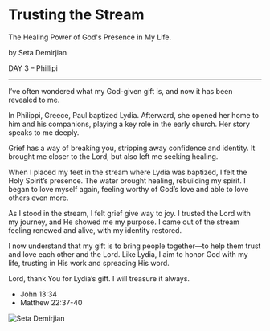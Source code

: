 # Trusting the Stream
The Healing Power of God's Presence in My Life.

by Seta Demirjian

DAY 3 – Phillipi

---

I’ve often wondered what my God-given gift is, and now it has been revealed to me.

In Philippi, Greece, Paul baptized Lydia. Afterward, she opened her home to him and his companions, playing a key role in the early church. Her story speaks to me deeply.

Grief has a way of breaking you, stripping away confidence and identity. It brought me closer to the Lord, but also left me seeking healing.

When I placed my feet in the stream where Lydia was baptized, I felt the Holy Spirit’s presence. The water brought healing, rebuilding my spirit. I began to love myself again, feeling worthy of God’s love and able to love others even more.

As I stood in the stream, I felt grief give way to joy. I trusted the Lord with my journey, and He showed me my purpose. I came out of the stream feeling renewed and alive, with my identity restored.

I now understand that my gift is to bring people together—to help them trust and love each other and the Lord. Like Lydia, I aim to honor God with my life, trusting in His work and spreading His word.

Lord, thank You for Lydia’s gift. I will treasure it always.

* John 13:34
* Matthew 22:37-40

![Seta Demirjian](https://shrinking-world-media.sfo2.digitaloceanspaces.com/footsteps/Seta-Lydia.png)

